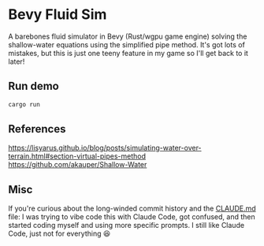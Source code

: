 # Bevy Fluid Sim

A barebones fluid simulator in Bevy (Rust/wgpu game engine) solving the shallow-water equations using the simplified pipe method. It's got lots of mistakes, but this is just one teeny feature in my game so I'll get back to it later!


## Run demo

```bash
cargo run
```

## References
https://lisyarus.github.io/blog/posts/simulating-water-over-terrain.html#section-virtual-pipes-method
https://github.com/akauper/Shallow-Water

## Misc
If you're curious about the long-winded commit history and the [CLAUDE.md](CLAUDE.md) file: I was trying to vibe code this with Claude Code, got confused, and then started coding myself and using more specific prompts. I still like Claude Code, just not for everything 😆